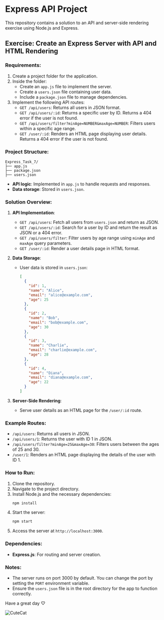 # Express API Project

This repository contains a solution to an API and server-side rendering exercise using Node.js and Express.

## Exercise: Create an Express Server with API and HTML Rendering

### Requirements:
1. Create a project folder for the application.
2. Inside the folder:
   - Create an `app.js` file to implement the server.
   - Create a `users.json` file containing user data.
   - Include a `package.json` file to manage dependencies.
3. Implement the following API routes:
   - `GET /api/users`: Returns all users in JSON format.
   - `GET /api/users/:id`: Returns a specific user by ID. Returns a 404 error if the user is not found.
   - `GET /api/users/filter?minAge=NUMBER&maxAge=NUMBER`: Filters users within a specific age range.
   - `GET /user/:id`: Renders an HTML page displaying user details. Returns a 404 error if the user is not found.

### Project Structure:
```plaintext
Express_Task_7/
├── app.js
├── package.json
├── users.json
```
- **API logic**: Implemented in `app.js` to handle requests and responses.
- **Data storage**: Stored in `users.json`.

### Solution Overview:

1. **API Implementation**:
   - `GET /api/users`: Fetch all users from `users.json` and return as JSON.
   - `GET /api/users/:id`: Search for a user by ID and return the result as JSON or a 404 error.
   - `GET /api/users/filter`: Filter users by age range using `minAge` and `maxAge` query parameters.
   - `GET /user/:id`: Render a user details page in HTML format.

2. **Data Storage**:
   - User data is stored in `users.json`:
     ```json
     [
       {
         "id": 1,
         "name": "Alice",
         "email": "alice@example.com",
         "age": 25
       },
       {
         "id": 2,
         "name": "Bob",
         "email": "bob@example.com",
         "age": 30
       },
       {
         "id": 3,
         "name": "Charlie",
         "email": "charlie@example.com",
         "age": 28
       },
       {
         "id": 4,
         "name": "Diana",
         "email": "diana@example.com",
         "age": 22
       }
     ]
     ```

3. **Server-Side Rendering**:
   - Serve user details as an HTML page for the `/user/:id` route.

### Example Routes:
- `/api/users`: Returns all users in JSON.
- `/api/users/1`: Returns the user with ID 1 in JSON.
- `/api/users/filter?minAge=25&maxAge=30`: Filters users between the ages of 25 and 30.
- `/user/1`: Renders an HTML page displaying the details of the user with ID 1.

### How to Run:
1. Clone the repository.
2. Navigate to the project directory.
3. Install Node.js and the necessary dependencies:
   ```bash
   npm install
   ```
4. Start the server:
   ```bash
   npm start
   ```
5. Access the server at `http://localhost:3000`.

### Dependencies:
- **Express.js**: For routing and server creation.

### Notes:
- The server runs on port 3000 by default. You can change the port by setting the `PORT` environment variable.
- Ensure the `users.json` file is in the root directory for the app to function correctly.



Have a great day ♡


![CuteCat](https://github.com/user-attachments/assets/191e0612-1861-4915-8007-fcc20784854a)


